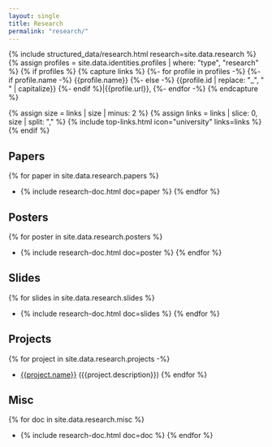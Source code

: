 ```yaml
---
layout: single
title: Research
permalink: "research/"
---
```

{% include structured_data/research.html research=site.data.research %}
{% assign profiles = site.data.identities.profiles | where: "type", "research" %}
{% if profiles %}
  {% capture links %}
  {%- for profile in profiles -%}
    {%- if profile.name -%}
{{profile.name}}
    {%- else -%}
{{profile.id | replace: "_", " " | capitalize}}
    {%- endif %}|{{profile.url}},
  {%- endfor -%}
  {% endcapture %}

  {% assign size = links | size | minus: 2 %}
  {% assign links = links | slice: 0, size | split: "," %}
  {% include top-links.html icon="university" links=links %}
{% endif %}

## Papers
{% for paper in site.data.research.papers %}
- {% include research-doc.html doc=paper %}
{% endfor %}


## Posters
{% for poster in site.data.research.posters %}
- {% include research-doc.html doc=poster %}
{% endfor %}


## Slides
{% for slides in site.data.research.slides %}
- {% include research-doc.html doc=slides %}
{% endfor %}


## Projects
{% for project in site.data.research.projects -%}
- [{{project.name}}]({{project.url}}) ({{project.description}})
{% endfor %}


## Misc
{% for doc in site.data.research.misc %}
- {% include research-doc.html doc=doc %}
{% endfor %}
